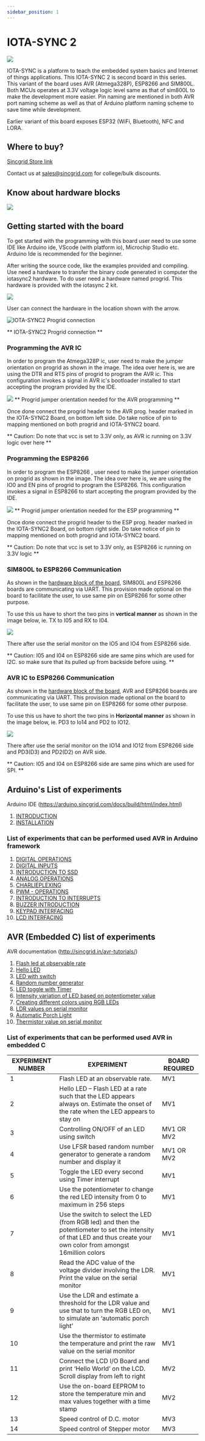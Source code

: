 ```yaml
---
sidebar_position: 1
---
```


# IOTA-SYNC 2
<div style={{textAlign: 'center'}}>

![](img/IOTA_SYNC2%20(Small).png)

</div>

IOTA-SYNC is a platform to teach the embedded system basics and Internet of things applications. This IOTA-SYNC 2 is second board in this series. This variant of the board uses AVR (Atmega328P), ESP8266 and SIM800L.  Both MCUs operates at 3.3V voltage logic level same as that of sim800L to make the development more easier. Pin naming are mentioned in both AVR port naming scheme as well as that of Arduino platform naming scheme to save time while development.

Earlier variant of this board exposes ESP32 (WiFi, Bluetooth), NFC and LORA.

## Where to buy?

[Sincgrid Store link](https://store.sincgrid.com/index.php?route=product/product&product_id=322)

Contact us at sales@sincgrid.com for college/bulk discounts.

## Know about hardware blocks

<div style={{textAlign: 'center'}}>

![](img/Block_Diagram.svg)

</div>

## Getting started with the board
To get started with the programming with this board user need to use some IDE like Arduino ide, VScode (with platform io), Microchip Studio etc. Arduino Ide is recommended for the beginner.

After writing the source code, like the examples provided and compiling. Use need a hardware to transfer the binary code generated in computer the iotasync2 hardware. To do user need a hardware named progrid. This hardware is provided with the iotasync 2 kit. 

<div style={{textAlign: 'center'}}>

![](img/progrid.png)

</div>

User can connect the hardware in the location shown with the arrow.

<div style={{textAlign: 'center'}}>

![IOTA-SYNC2 Progrid connection](img/Progrid%20connection%20(Small).png)

** IOTA-SYNC2 Progrid connection **
</div>

### Programming the AVR IC

In order to program the Atmega328P ic, user need to make the jumper orientation on progrid as shown in the image. 
The idea over here is, we are using the DTR and RTS pins of progrid to program the AVR ic. This configuration invokes a signal in AVR ic's bootloader installed  to start accepting the program provided by the IDE.

<div style={{textAlign: 'center'}}>

![](img/AVR_Progrid.png)
** Progrid jumper orientation needed for the AVR programming **
</div>

Once done connect the progrid header to the AVR prog. header marked in the IOTA-SYNC2 Board, on bottom left side. Do take notice of pin to mapping mentioned on both progrid and IOTA-SYNC2 board.

** Caution: Do note that vcc is set to 3.3V only, as AVR ic running on 3.3V logic over here **


### Programming the ESP8266
 
In order to program the ESP8266 , user need to make the jumper orientation on progrid as shown in the image. 
The idea over here is, we are using the IO0 and EN pins of progrid to program the ESP8266. This configuration invokes a signal in ESP8266 to start accepting the program provided by the IDE.

<div style={{textAlign: 'center'}}>

![](img/ESP_Progrid.png)
** Progrid jumper orientation needed for the ESP programming **
</div>

Once done connect the progrid header to the ESP prog. header marked in the IOTA-SYNC2 Board, on bottom right side. Do take notice of pin to mapping mentioned on both progrid and IOTA-SYNC2 board.

** Caution: Do note that vcc is set to 3.3V only, as ESP8266 ic running on 3.3V logic **

### SIM800L to ESP8266 Communication

As shown in the [hardware block of the board](#know-about-hardware-blocks), SIM800L and ESP8266 boards are communicating via UART. This provision made optional on the board to facilitate the user, to use same pin on ESP8266 for some other purpose. 

To use this us have to short the two pins in **vertical manner** as shown in the image below, ie. TX to I05 and RX to I04.

<div style={{textAlign: 'center'}}>

![](img/SIM800L%20to%20ESP%20communication%20(Phone).png)
</div>

There after use the serial monitor on the IO5 and IO4 from ESP8266 side.

** Caution: I05 and I04 on ESP8266 side are same pins which are used for I2C. so make sure that its pulled up from backside  before using. **

### AVR IC to ESP8266 Communication
As shown in the [hardware block of the board](#know-about-hardware-blocks), AVR and ESP8266 boards are communicating via UART. This provision made optional on the board to facilitate the user, to use same pin on ESP8266 for some other purpose. 

To use this us have to short the two pins in **Horizontal manner** as shown in the image below, ie. PD3 to Io14 and PD2 to IO12.

<div style={{textAlign: 'center'}}>

![](img/AVR%20to%20ESP%20communication.png.png)
</div>

There after use the serial monitor on the IO14 and IO12 from ESP8266 side and PD3(D3) and PD2(D2) on AVR side.

** Caution: I05 and I04 on ESP8266 side are same pins which are used for SPI. **


## Arduino's List of experiments

Arduino IDE (https://arduino.sincgrid.com/docs/build/html/index.html)

1. [INTRODUCTION](https://arduino.sincgrid.com/docs/build/html/files/lecture1/index.html)
2. [INSTALLATION](https://arduino.sincgrid.com/docs/build/html/files/lecture2/index.html)

### List of experiments that can be performed used AVR in Arduino framework
1. [DIGITAL OPERATIONS](https://arduino.sincgrid.com/docs/build/html/files/lecture3/index.html)
2. [DIGITAL INPUTS](https://arduino.sincgrid.com/docs/build/html/files/lecture4/index.html)
3. [INTRODUCTION TO SSD](https://arduino.sincgrid.com/docs/build/html/files/lecture5/index.html)
4. [ANALOG OPERATIONS](https://arduino.sincgrid.com/docs/build/html/files/lecture6/index.html)
5. [CHARLIEPLEXING](https://arduino.sincgrid.com/docs/build/html/files/lecture7/index.html)
6. [PWM - OPERATIONS](https://arduino.sincgrid.com/docs/build/html/files/lecture8/index.html)
7. [INTRODUCTION TO INTERRUPTS](https://arduino.sincgrid.com/docs/build/html/files/lecture9/index.html)
8. [BUZZER INTRODUCTION](https://arduino.sincgrid.com/docs/build/html/files/lecture10/index.html)
9. [KEYPAD INTERFACING](https://arduino.sincgrid.com/docs/build/html/files/lecture11/index.html)
10. [LCD INTERFACING](https://arduino.sincgrid.com/docs/build/html/files/lecture12/index.html)

## AVR (Embedded C) list of experiments

AVR documentation (http://sincgrid.in/avr-tutorials/)

1. [Flash led at observable rate](http://sincgrid.in/avr-tutorials/avr-tutorial-experiment-1/)
2. [Hello LED](http://sincgrid.in/avr-tutorials/avr-tutorial-experiment-2/)
3. [LED with switch](http://sincgrid.in/avr-tutorials/avr-tutorial-experiment-3/)
4. [Random number generator](http://sincgrid.in/avr-tutorials/avr-tutorial-experiment-4/)
5. [LED toggle with Timer](http://sincgrid.in/avr-tutorials/avr-tutorial-experiment-5/)
6. [Intensity variation of LED based on potentiometer value](http://sincgrid.in/avr-tutorials/avr-tutorial-experiment-6/)
7. [Creating different colors using RGB LEDs](http://sincgrid.in/avr-tutorials/avr-tutorial-experiment-7/)
8. [LDR values on serial monitor](http://sincgrid.in/avr-tutorials/avr-tutorial-experiment-8/)
9. [Automatic Porch Light](http://sincgrid.in/avr-tutorials/avr-tutorial-experiment-9/)
10. [Thermistor value on serial monitor](http://sincgrid.in/avr-tutorials/avr-tutorial-experiment-10/)

### List of experiments that can be performed used AVR in embedded C

| EXPERIMENT NUMBER 	| EXPERIMENT                                                                                                                                                               	| BOARD REQUIRED 	|
|-------------------	|--------------------------------------------------------------------------------------------------------------------------------------------------------------------------	|----------------	|
| 1                 	| Flash LED at an observable rate.                                                                                                                                         	| MV1            	|
| 2                 	| Hello LED – Flash LED at a rate such that the LED appears always on. Estimate the onset of the rate when the LED appears to stay on                                      	| MV1            	|
| 3                 	| Controlling ON/OFF of an LED using switch                                                                                                                                	| MV1 OR MV2     	|
| 4                 	| Use LFSR based random number generator to generate a random number and display it                                                                                        	| MV1 OR MV2     	|
| 5                 	| Toggle the LED every second using Timer interrupt                                                                                                                        	| MV1            	|
| 6                 	| Use the potentiometer to change the red LED intensity from 0 to maximum in 256 steps                                                                                     	| MV1            	|
| 7                 	| Use the switch to select the LED (from RGB led) and then the potentiometer to set the intensity of that LED and thus create your own color from amongst 16million colors 	| MV1            	|
| 8                 	| Read the ADC value of the voltage divider involving the LDR. Print the value on the serial monitor                                                                       	| MV1            	|
| 9                 	| Use the LDR and estimate a threshold for the LDR value and use that to turn the RGB LED on, to simulate an ‘automatic porch light’                                       	| MV1            	|
| 10                	| Use the thermistor to estimate the temperature and print the raw value on the serial monitor                                                                             	| MV1            	|
| 11                	| Connect the LCD I/O Board and print ‘Hello World’ on the LCD. Scroll display from left to right                                                                          	| MV2            	|
| 12                	| Use the on-board EEPROM to store the temperature min and max values together with a time stamp                                                                           	| MV2            	|
| 13                	| Speed control of D.C. motor                                                                                                                                              	| MV3            	|
| 14                	| Speed control of Stepper motor                                                                                                                                           	| MV3            	|